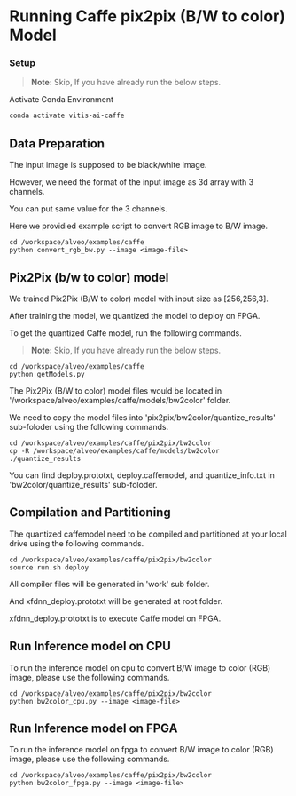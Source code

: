 # Running Caffe pix2pix (B/W to color) Model

### Setup

> **Note:** Skip, If you have already run the below steps.

Activate Conda Environment
  ```sh
  conda activate vitis-ai-caffe 
  ```

## Data Preparation

The input image is supposed to be black/white image.

However, we need the format of the input image as 3d array with 3 channels. 

You can put same value for the 3 channels. 

Here we providied example script to convert RGB image to B/W image.

```
cd /workspace/alveo/examples/caffe 
python convert_rgb_bw.py --image <image-file>
```



## Pix2Pix (b/w to color) model

We trained Pix2Pix (B/W to color) model with input size as [256,256,3].

After training the model, we quantized the model to deploy on FPGA.

To get the quantized Caffe model, run the following commands.

> **Note:** Skip, If you have already run the below steps.
```
cd /workspace/alveo/examples/caffe 
python getModels.py
```

The Pix2Pix (B/W to color) model files would be located in '/workspace/alveo/examples/caffe/models/bw2color' folder.


We need to copy the model files into 'pix2pix/bw2color/quantize_results' sub-foloder using the following commands.

```
cd /workspace/alveo/examples/caffe/pix2pix/bw2color
cp -R /workspace/alveo/examples/caffe/models/bw2color ./quantize_results
```

You can find deploy.prototxt, deploy.caffemodel, and quantize_info.txt in 'bw2color/quantize_results' sub-foloder.


## Compilation and Partitioning


The quantized caffemodel need to be compiled and partitioned at your local drive using the following commands.

```
cd /workspace/alveo/examples/caffe/pix2pix/bw2color
source run.sh deploy
```

All compiler files will be generated in 'work' sub folder.

And xfdnn_deploy.prototxt will be generated at root folder.

xfdnn_deploy.prototxt is to execute Caffe model on FPGA.


## Run Inference model on CPU

To run the inference model on cpu to convert B/W image to color (RGB) image, please use the following commands.

```
cd /workspace/alveo/examples/caffe/pix2pix/bw2color
python bw2color_cpu.py --image <image-file>
```


## Run Inference model on FPGA 

To run the inference model on fpga to convert B/W image to color (RGB) image, please use the following commands.

```
cd /workspace/alveo/examples/caffe/pix2pix/bw2color
python bw2color_fpga.py --image <image-file>
```
